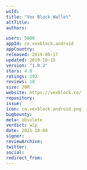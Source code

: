 ```yaml
---
wsId: 
title: "Vex Block Wallet"
altTitle: 
authors:

users: 5000
appId: co.vexblock.android
appCountry: 
released: 2019-09-17
updated: 2019-10-15
version: "1.0.3"
stars: 4.8
ratings: 192
reviews: 18
size: 20M
website: https://vexblock.co/
repository: 
issue: 
icon: co.vexblock.android.png
bugbounty: 
meta: obsolete
verdict: wip
date: 2021-10-04
signer: 
reviewArchive:
twitter: 
social:
redirect_from:
---
```


